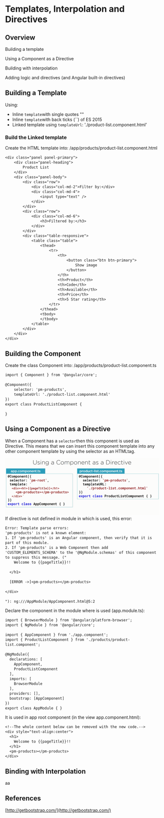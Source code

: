 # Templates, Interpolation and Directives

## Overview

Building a template

Using a Component as a Directive

Building with interpolation

Adding logic and directives \(and Angular built-in directives\)

## Building a Template

Using:

* Inline `template`with single quotes ""
* Inline `template`with back ticks \(\`\`\) of ES 2015
* Linked template using `templateUrl`: './product-list.component.html'

### Build the Linked template

Create the HTML template into: /app/products/product-list.component.html

```
<div class="panel panel-primary">
    <div class="panel-heading">
        Product List
    </div>    
    <div class="panel-body">
        <div class="row">
            <div class="col-md-2">Filter by:</div>
            <div class="col-md-4">
                <input type="text" />
            </div> 
        </div>
        <div class="row">
            <div class="col-md-6">
                <h3>Filtered by:</h3>
            </div> 
        </div>
        <div class="table-responsive">
            <table class="table">
                <thead>
                    <tr>
                        <th>
                            <button class="btn btn-primary">
                                Show image
                            </button>    
                        </th>
                        <th>Product</th>
                        <th>Code</th>
                        <th>Available</th>
                        <th>Price</th>
                        <th>5 Star rating</th>    
                    </tr>    
                </thead>
                <tbody>
                </tbody>        
            </table>    
        </div>        
    </div>    
</div>
```

## Building the Component

Create the class Component into: /app/products/product-list.component.ts

```
import { Component } from '@angular/core';

@Component({
    selector: 'pm-products',
    templateUrl: './product-list.component.html'
})
export class ProductListComponent {

}
```

## Using a Component as a Directive

When a Component has a `selector`then this component is used as Directive. This means that we can insert this component template into any other component template by using the selector as an HTMLtag.

![](/assets/201import.png)If directive is not defined in module in which is used, this error:

```
Error: Template parse errors:
'pm-products' is not a known element:
1. If 'pm-products' is an Angular component, then verify that it is part of this module.
2. If 'pm-products' is a Web Component then add 'CUSTOM_ELEMENTS_SCHEMA' to the '@NgModule.schemas' of this component to suppress this message. ("
    Welcome to {{pageTitle}}!!

  </h1>

  [ERROR ->]<pm-products></pm-products>

</div>

"): ng:///AppModule/AppComponent.html@5:2
```

Declare the component in the module where is used \(app.module.ts\):

```
import { BrowserModule } from '@angular/platform-browser';
import { NgModule } from '@angular/core';

import { AppComponent } from './app.component';
import { ProductListComponent } from './products/product-list.component';

@NgModule({
  declarations: [
    AppComponent,
    ProductListComponent
  ],
  imports: [
    BrowserModule
  ],
  providers: [],
  bootstrap: [AppComponent]
})
export class AppModule { }
```

It is used in app root component \(in the view app.component.html\):

```
<!--The whole content below can be removed with the new code.-->
<div style="text-align:center">
  <h1>
    Welcome to {{pageTitle}}!!
  </h1>
  <pm-products></pm-products>
</div>
```

## Binding with Interpolation

aa

## References

[http://getbootstrap.com/](http://getbootstrap.com/)

